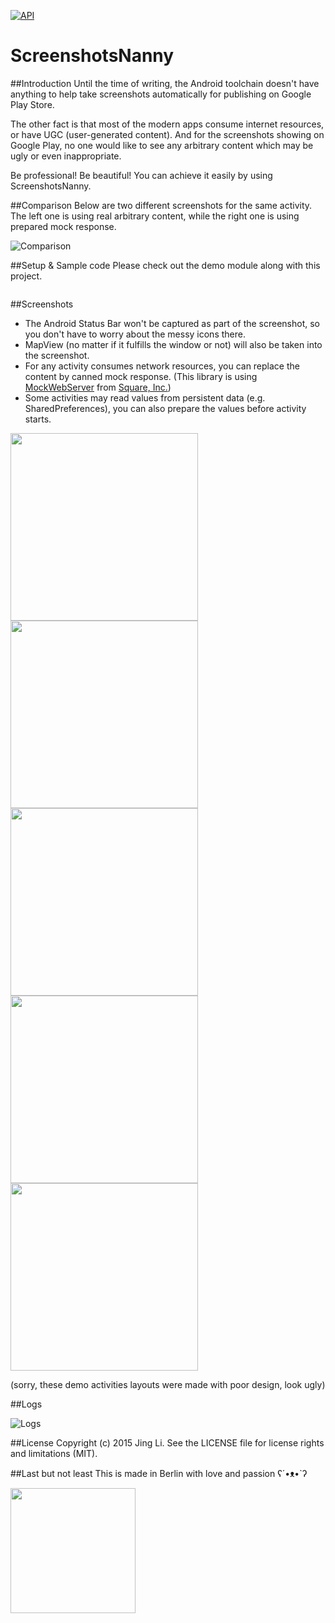 [![API](https://img.shields.io/badge/API-14%2B-brightgreen.svg?style=flat)](https://android-arsenal.com/api?level=14)

# ScreenshotsNanny

##Introduction
Until the time of writing, the Android toolchain doesn't have anything to help take screenshots automatically for publishing on Google Play Store.

The other fact is that most of the modern apps consume internet resources, or have UGC (user-generated content).  And for the screenshots showing on Google Play, no one would like to see any arbitrary content which may be ugly or even inappropriate.

Be professional!  Be beautiful!  You can achieve it easily by using ScreenshotsNanny.

##Comparison
Below are two different screenshots for the same activity.  The left one is using real arbitrary content, while the right one is using prepared mock response.

![Comparison](https://cloud.githubusercontent.com/assets/352956/11276098/e8e25434-8ee0-11e5-9685-df75085859e6.png)

##Setup & Sample code
Please check out the demo module along with this project.
```java
```

##Screenshots
* The Android Status Bar won't be captured as part of the screenshot, so you don't have to worry about the messy icons there.
* MapView (no matter if it fulfills the window or not) will also be taken into the screenshot.
* For any activity consumes network resources, you can replace the content by canned mock response.  (This library is using [MockWebServer](https://github.com/square/okhttp/tree/master/mockwebserver) from [Square, Inc.](https://github.com/square))
* Some activities may read values from persistent data (e.g. SharedPreferences), you can also prepare the values before activity starts.

<a href="https://cloud.githubusercontent.com/assets/352956/11317838/3032f606-903d-11e5-914d-cd37a07ca147.png" target="_blank"><img src="https://cloud.githubusercontent.com/assets/352956/11317838/3032f606-903d-11e5-914d-cd37a07ca147.png" height="300"></a>
<a href="https://cloud.githubusercontent.com/assets/352956/11317839/35be90ee-903d-11e5-83bf-3c6e33e08f3c.png" target="_blank"><img src="https://cloud.githubusercontent.com/assets/352956/11317839/35be90ee-903d-11e5-83bf-3c6e33e08f3c.png" height="300"></a>
<a href="https://cloud.githubusercontent.com/assets/352956/11317840/3fbbee34-903d-11e5-8275-1863646bfdc3.png" target="_blank"><img src="https://cloud.githubusercontent.com/assets/352956/11317840/3fbbee34-903d-11e5-8275-1863646bfdc3.png" height="300"></a>
<a href="https://cloud.githubusercontent.com/assets/352956/11317843/48208760-903d-11e5-991d-371d65f0eee4.png" target="_blank"><img src="https://cloud.githubusercontent.com/assets/352956/11317843/48208760-903d-11e5-991d-371d65f0eee4.png" height="300"></a>
<a href="https://cloud.githubusercontent.com/assets/352956/11317844/4eb2770a-903d-11e5-98f4-5ccc7ea4ee7c.png" target="_blank"><img src="https://cloud.githubusercontent.com/assets/352956/11317844/4eb2770a-903d-11e5-98f4-5ccc7ea4ee7c.png" height="300"></a>

(sorry, these demo activities layouts were made with poor design, look ugly)

##Logs

![Logs](https://cloud.githubusercontent.com/assets/352956/11317845/54ddb72a-903d-11e5-814f-0ebeb3872e07.png)

##License
Copyright (c) 2015 Jing Li. See the LICENSE file for license rights and limitations (MIT).

##Last but not least
This is made in Berlin with love and passion ʕ´•ᴥ•`ʔ

<a href="../../" target="_blank"><img src="https://cloud.githubusercontent.com/assets/352956/11226672/b2a693fe-8d81-11e5-8d87-7f507d63e029.png" height="200"></a>
